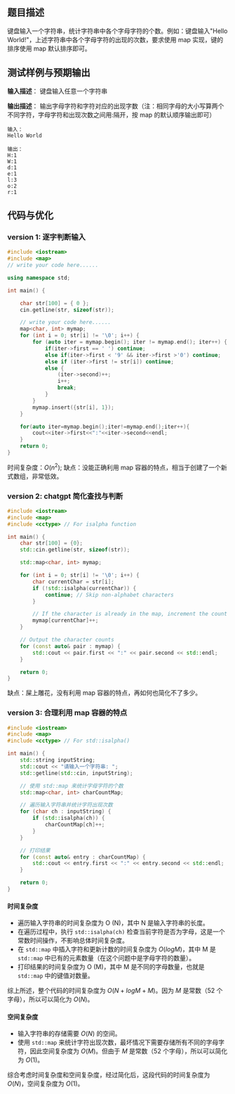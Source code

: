 ## 题目描述
键盘输入一个字符串，统计字符串中各个字母字符的个数。例如：键盘输入"Hello World!"，上述字符串中各个字母字符的出现的次数，要求使用 map 实现，键的排序使用 map 默认排序即可。

## 测试样例与预期输出
**输入描述**：
键盘输入任意一个字符串

**输出描述**：
输出字母字符和字符对应的出现字数（注：相同字母的大小写算两个不同字符，字母字符和出现次数之间用:隔开，按 map 的默认顺序输出即可）

```
输入：
Hello World

输出：
H:1
W:1
d:1
e:1
l:3
o:2
r:1
```

## 代码与优化
### version 1: 逐字判断输入
```cpp
#include <iostream>
#include <map>
// write your code here......

using namespace std;

int main() {

    char str[100] = { 0 };
    cin.getline(str, sizeof(str));

    // write your code here......
    map<char, int> mymap;
    for (int i = 0; str[i] != '\0'; i++) {
        for (auto iter = mymap.begin(); iter != mymap.end(); iter++) {
            if(iter->first == ' ') continue;
            else if(iter->first < '9' && iter->first >'0') continue;
            else if (iter->first != str[i]) continue;
            else {
                (iter->second)++;
                i++;
                break;
            }
        }
        mymap.insert({str[i], 1});
    }

    for(auto iter=mymap.begin();iter!=mymap.end();iter++){
        cout<<iter->first<<":"<<iter->second<<endl;
    }
    return 0;
}
```
时间复杂度：$O(n^2)$;
缺点：没能正确利用 map 容器的特点，相当于创建了一个新式数组，非常低效。

### version 2: chatgpt 简化查找与判断
```cpp
#include <iostream>
#include <map>
#include <cctype> // For isalpha function

int main() {
    char str[100] = {0};
    std::cin.getline(str, sizeof(str));

    std::map<char, int> mymap;

    for (int i = 0; str[i] != '\0'; i++) {
        char currentChar = str[i];
        if (!std::isalpha(currentChar)) {
            continue; // Skip non-alphabet characters
        }

        // If the character is already in the map, increment the count
        mymap[currentChar]++;
    }

    // Output the character counts
    for (const auto& pair : mymap) {
        std::cout << pair.first << ":" << pair.second << std::endl;
    }

    return 0;
}

```

缺点：屎上雕花，没有利用 map 容器的特点，再如何也简化不了多少。

### version 3: 合理利用 map 容器的特点
```cpp
#include <iostream>
#include <map>
#include <cctype> // For std::isalpha()

int main() {
    std::string inputString;
    std::cout << "请输入一个字符串: ";
    std::getline(std::cin, inputString);

    // 使用 std::map 来统计字母字符的个数
    std::map<char, int> charCountMap;

    // 遍历输入字符串并统计字符出现次数
    for (char ch : inputString) {
        if (std::isalpha(ch)) {
            charCountMap[ch]++;
        }
    }

    // 打印结果
    for (const auto& entry : charCountMap) {
        std::cout << entry.first << ":" << entry.second << std::endl;
    }

    return 0;
}

```

#### 时间复杂度
- 遍历输入字符串的时间复杂度为 O (N)，其中 N 是输入字符串的长度。
- 在遍历过程中，执行 `std::isalpha(ch)` 检查当前字符是否为字母，这是一个常数时间操作，不影响总体时间复杂度。
- 在 `std::map` 中插入字符和更新计数的时间复杂度为 $O (log M)$，其中 M 是 `std::map` 中已有的元素数量（在这个问题中是字母字符的数量）。
- 打印结果的时间复杂度为 O (M)，其中 M 是不同的字母数量，也就是 `std::map` 中的键值对数量。
   
综上所述，整个代码的时间复杂度为 $O (N + log M + M)$。因为 $M$ 是常数（52 个字母），所以可以简化为 $O (N)$。

#### 空间复杂度
   - 输入字符串的存储需要 $O (N)$ 的空间。
   - 使用 `std::map` 来统计字符出现次数，最坏情况下需要存储所有不同的字母字符，因此空间复杂度为 $O (M)$。但由于 $M$ 是常数（52 个字母），所以可以简化为 $O (1)$。

综合考虑时间复杂度和空间复杂度，经过简化后，这段代码的时间复杂度为 $O (N)$，空间复杂度为 $O (1)$。
